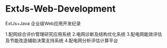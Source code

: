# ExtJs-Web-Development
ExtJs+Java 企业级Web应用开发纪录

1.配网综合评价管理研究应用系统
2.电网诊断及结构优化系统
3.配电网能效评估及节能改造辅助决策支持系统
4.配电网分析评估计算平台
